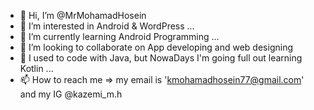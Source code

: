 - 👋 Hi, I’m @MrMohamadHosein
- 👀 I’m interested in Android & WordPress ...
- 🌱 I’m currently learning Android Programming ...
- 💞️ I’m looking to collaborate on App developing and web designing
- 🍔 I used to code with Java, but NowaDays I'm going full out learning Kotlin ...
- 📫 How to reach me => my email is 'kmohamadhosein77@gmail.com' and my IG @kazemi_m.h

<!---
MrMohamadHosein/MrMohamadHosein is a ✨ special ✨ repository because its `README.md` (this file) appears on your GitHub profile.
You can click the Preview link to take a look at your changes.
--->
